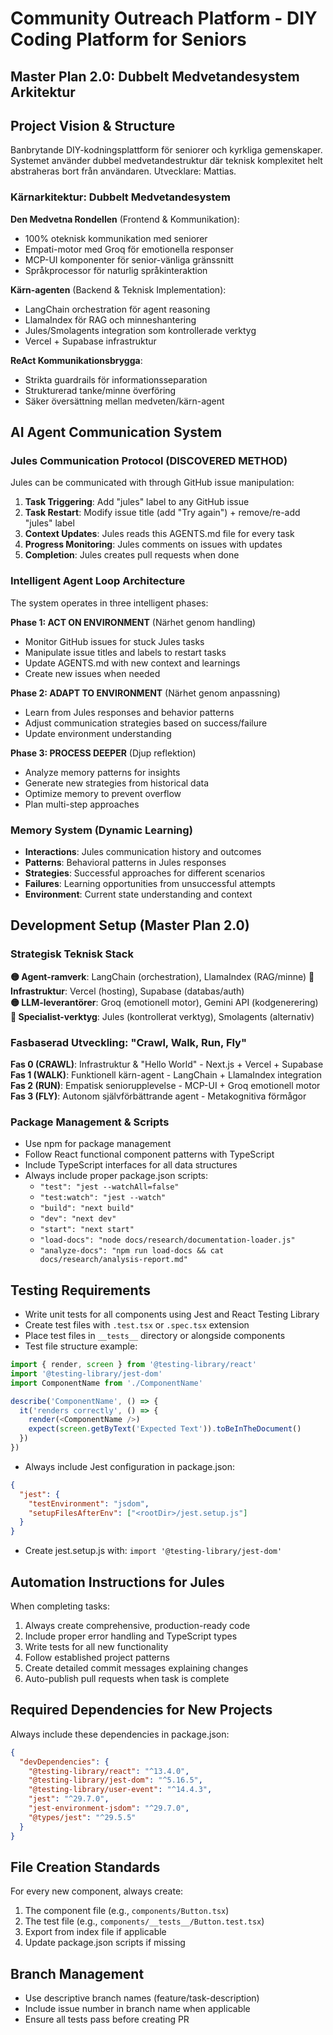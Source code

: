 # Community Outreach Platform - DIY Coding Platform for Seniors
## Master Plan 2.0: Dubbelt Medvetandesystem Arkitektur

## Project Vision & Structure
Banbrytande DIY-kodningsplattform för seniorer och kyrkliga gemenskaper. Systemet använder dubbel medvetandestruktur där teknisk komplexitet helt abstraheras bort från användaren. Utvecklare: Mattias.

### Kärnarkitektur: Dubbelt Medvetandesystem
**Den Medvetna Rondellen** (Frontend & Kommunikation):
- 100% oteknisk kommunikation med seniorer
- Empati-motor med Groq för emotionella responser
- MCP-UI komponenter för senior-vänliga gränssnitt
- Språkprocessor för naturlig språkinteraktion

**Kärn-agenten** (Backend & Teknisk Implementation):
- LangChain orchestration för agent reasoning
- LlamaIndex för RAG och minneshantering  
- Jules/Smolagents integration som kontrollerade verktyg
- Vercel + Supabase infrastruktur

**ReAct Kommunikationsbrygga**:
- Strikta guardrails för informationsseparation
- Strukturerad tanke/minne överföring
- Säker översättning mellan medveten/kärn-agent

## AI Agent Communication System

### Jules Communication Protocol (DISCOVERED METHOD)
Jules can be communicated with through GitHub issue manipulation:

1. **Task Triggering**: Add "jules" label to any GitHub issue
2. **Task Restart**: Modify issue title (add "Try again") + remove/re-add "jules" label
3. **Context Updates**: Jules reads this AGENTS.md file for every task
4. **Progress Monitoring**: Jules comments on issues with updates
5. **Completion**: Jules creates pull requests when done

### Intelligent Agent Loop Architecture
The system operates in three intelligent phases:

**Phase 1: ACT ON ENVIRONMENT** (Närhet genom handling)
- Monitor GitHub issues for stuck Jules tasks
- Manipulate issue titles and labels to restart tasks
- Update AGENTS.md with new context and learnings
- Create new issues when needed

**Phase 2: ADAPT TO ENVIRONMENT** (Närhet genom anpassning)  
- Learn from Jules responses and behavior patterns
- Adjust communication strategies based on success/failure
- Update environment understanding

**Phase 3: PROCESS DEEPER** (Djup reflektion)
- Analyze memory patterns for insights
- Generate new strategies from historical data
- Optimize memory to prevent overflow
- Plan multi-step approaches

### Memory System (Dynamic Learning)
- **Interactions**: Jules communication history and outcomes
- **Patterns**: Behavioral patterns in Jules responses  
- **Strategies**: Successful approaches for different scenarios
- **Failures**: Learning opportunities from unsuccessful attempts
- **Environment**: Current state understanding and context

## Development Setup (Master Plan 2.0)

### Strategisk Teknisk Stack
**🟡 Agent-ramverk**: LangChain (orchestration), LlamaIndex (RAG/minne)
**🔵 Infrastruktur**: Vercel (hosting), Supabase (databas/auth)  
**🟡 LLM-leverantörer**: Groq (emotionell motor), Gemini API (kodgenerering)
**🔴 Specialist-verktyg**: Jules (kontrollerat verktyg), Smolagents (alternativ)

### Fasbaserad Utveckling: "Crawl, Walk, Run, Fly"
**Fas 0 (CRAWL)**: Infrastruktur & "Hello World" - Next.js + Vercel + Supabase
**Fas 1 (WALK)**: Funktionell kärn-agent - LangChain + LlamaIndex integration
**Fas 2 (RUN)**: Empatisk seniorupplevelse - MCP-UI + Groq emotionell motor
**Fas 3 (FLY)**: Autonom självförbättrande agent - Metakognitiva förmågor

### Package Management & Scripts
- Use npm for package management
- Follow React functional component patterns with TypeScript
- Include TypeScript interfaces for all data structures
- Always include proper package.json scripts:
  - `"test": "jest --watchAll=false"`
  - `"test:watch": "jest --watch"`
  - `"build": "next build"`
  - `"dev": "next dev"`
  - `"start": "next start"`
  - `"load-docs": "node docs/research/documentation-loader.js"`
  - `"analyze-docs": "npm run load-docs && cat docs/research/analysis-report.md"`

## Testing Requirements
- Write unit tests for all components using Jest and React Testing Library
- Create test files with `.test.tsx` or `.spec.tsx` extension
- Place test files in `__tests__` directory or alongside components
- Test file structure example:
```typescript
import { render, screen } from '@testing-library/react'
import '@testing-library/jest-dom'
import ComponentName from './ComponentName'

describe('ComponentName', () => {
  it('renders correctly', () => {
    render(<ComponentName />)
    expect(screen.getByText('Expected Text')).toBeInTheDocument()
  })
})
```
- Always include Jest configuration in package.json:
```json
{
  "jest": {
    "testEnvironment": "jsdom",
    "setupFilesAfterEnv": ["<rootDir>/jest.setup.js"]
  }
}
```
- Create jest.setup.js with: `import '@testing-library/jest-dom'`

## Automation Instructions for Jules
When completing tasks:
1. Always create comprehensive, production-ready code
2. Include proper error handling and TypeScript types
3. Write tests for all new functionality
4. Follow established project patterns
5. Create detailed commit messages explaining changes
6. Auto-publish pull requests when task is complete

## Required Dependencies for New Projects
Always include these dependencies in package.json:
```json
{
  "devDependencies": {
    "@testing-library/react": "^13.4.0",
    "@testing-library/jest-dom": "^5.16.5",
    "@testing-library/user-event": "^14.4.3",
    "jest": "^29.7.0",
    "jest-environment-jsdom": "^29.7.0",
    "@types/jest": "^29.5.5"
  }
}
```

## File Creation Standards
For every new component, always create:
1. The component file (e.g., `components/Button.tsx`)
2. The test file (e.g., `components/__tests__/Button.test.tsx`)
3. Export from index file if applicable
4. Update package.json scripts if missing

## Branch Management
- Use descriptive branch names (feature/task-description)
- Include issue number in branch name when applicable
- Ensure all tests pass before creating PR
